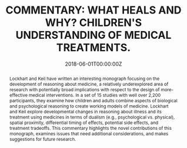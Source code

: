 ---
abstract: "Lockhart and Keil have written an interesting monograph focusing on the
  development of reasoning about medicine, a relatively underexplored area of research
  with potentially broad implications with respect to the design of more-effective
  medical interventions. In a set of 15 studies with well over 2,200 participants, they
  examine how children and adults combine aspects of biological and psychological
  reasoning to create working models of medicine. Lockhart and Keil explore
  developmental changes in reasoning about illness and its treatment using medicines in
  terms of dualism (e.g., psychological vs. physical), spatial proximity, differential
  timing of effects, potential side effects, and treatment tradeoffs. This commentary
  highlights the novel contributions of this monograph, examines issues that need
  additional considerations, and makes suggestions for future research."
authors:
- Karl S. Rosengren
- Matthew J. Jiang
- Charles W. Kalish
- admin
- Iseli G. Hernandez
date: "2018-06-01T00:00:00Z"
doi: "10.1111/mono.12370"
featured: False
image:
  caption: 
  focal_point: ""
  preview_only: false
projects: [Biological Reasoning]
publication: '*Monographs of the Society for Research in Child Development, 83*(2)'
publication_short: ""
publication_types:
- "2"
publishDate: "2018-06-01T00:00:00Z"
slides: 
summary: "Commentary on Lockhart and Keil (2018) monograph."
tags:
- Biological Reasoning
title: "COMMENTARY: WHAT HEALS AND WHY? CHILDREN'S UNDERSTANDING OF MEDICAL TREATMENTS."
url_code: ""
url_dataset: ""
url_pdf: https://onlinelibrary-wiley-com.ezproxy.library.wisc.edu/doi/full/10.1111/mono.12370
url_poster: ""
url_project: ""
url_slides: ""
url_source: ""
url_video: ""
---